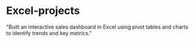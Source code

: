 # Excel-projects
"Built an interactive sales dashboard in Excel using pivot tables and charts to identify trends and key metrics."
